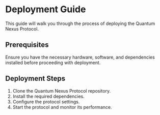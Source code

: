 # Deployment Guide

This guide will walk you through the process of deploying the Quantum Nexus Protocol.

## Prerequisites

Ensure you have the necessary hardware, software, and dependencies installed before proceeding with deployment.

## Deployment Steps

1. Clone the Quantum Nexus Protocol repository.
2. Install the required dependencies.
3. Configure the protocol settings.
4. Start the protocol and monitor its performance.
